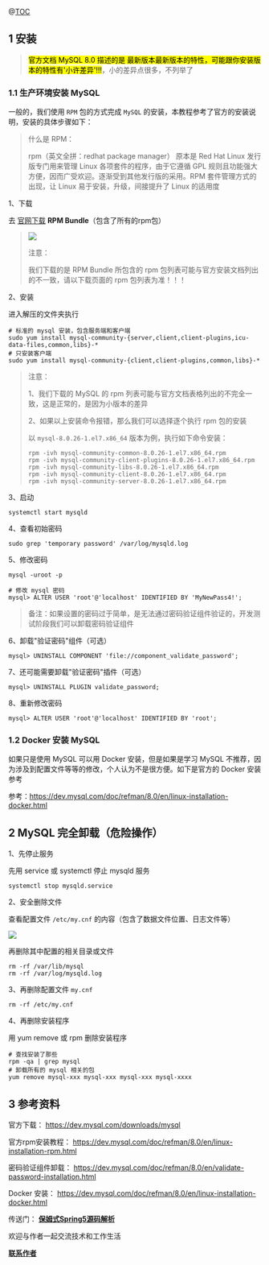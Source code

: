 
@[TOC](文章结构)

## 1 安装

> <mark>官方文档 MySQL 8.0 描述的是 最新版本最新版本的特性，可能跟你安装版本的特性有'小许差异'!!!</mark>，小的差异点很多，不列举了

### 1.1 生产环境安装 MySQL

一般的，我们使用 `RPM` 包的方式完成 `MySQL` 的安装，本教程参考了官方的安装说明，安装的具体步骤如下：

> 什么是 RPM：
>
> rpm（英文全拼：redhat package manager） 原本是 Red Hat Linux 发行版专门用来管理 Linux 各项套件的程序，由于它遵循 GPL 规则且功能强大方便，因而广受欢迎。逐渐受到其他发行版的采用。RPM 套件管理方式的出现，让 Linux 易于安装，升级，间接提升了 Linux 的适用度

1、下载

去 <a href="https://dev.mysql.com/downloads/mysql/">官网下载</a> **RPM Bundle**（包含了所有的rpm包）

> ![](https://firefish-dev-images.oss-cn-hangzhou.aliyuncs.com/dev-images/2023-06-01-03-05-30-image.png)
>
> 注意：
>
> 我们下载的是 RPM Bundle 所包含的 rpm 包列表可能与官方安装文档列出的不一致，请以下载页面的 rpm 包列表为准！！！

2、安装

进入解压的文件夹执行

```shell
# 标准的 mysql 安装，包含服务端和客户端
sudo yum install mysql-community-{server,client,client-plugins,icu-data-files,common,libs}-*
# 只安装客户端
sudo yum install mysql-community-{client,client-plugins,common,libs}-*
```

> 注意：
>
> 1、我们下载的 MySQL 的 rpm 列表可能与官方文档表格列出的不完全一致，这是正常的，是因为小版本的差异
>
> 2、如果以上安装命令报错，那么我们可以选择逐个执行 rpm 包的安装
>
> 以 `mysql-8.0.26-1.el7.x86_64` 版本为例，执行如下命令安装：
>
> ```shell
> rpm -ivh mysql-community-common-8.0.26-1.el7.x86_64.rpm
> rpm -ivh mysql-community-client-plugins-8.0.26-1.el7.x86_64.rpm
> rpm -ivh mysql-community-libs-8.0.26-1.el7.x86_64.rpm
> rpm -ivh mysql-community-client-8.0.26-1.el7.x86_64.rpm
> rpm -ivh mysql-community-server-8.0.26-1.el7.x86_64.rpm
> ```

3、启动

```shell
systemctl start mysqld
```

4、查看初始密码

```shell
sudo grep 'temporary password' /var/log/mysqld.log
```

5、修改密码

```shell
mysql -uroot -p
```

```mysql
# 修改 mysql 密码
mysql> ALTER USER 'root'@'localhost' IDENTIFIED BY 'MyNewPass4!';
```

> 备注：如果设置的密码过于简单，是无法通过密码验证组件验证的，开发测试阶段我们可以卸载密码验证组件

6、卸载"验证密码"组件（可选）

```mysql
mysql> UNINSTALL COMPONENT 'file://component_validate_password';
```

7、还可能需要卸载"验证密码"插件（可选）

```mysql
mysql> UNINSTALL PLUGIN validate_password;
```

8、重新修改密码

```mysql
mysql> ALTER USER 'root'@'localhost' IDENTIFIED BY 'root';
```

### 1.2 Docker 安装 MySQL

如果只是使用 MySQL 可以用 Docker 安装，但是如果是学习 MySQL 不推荐，因为涉及到配置文件等等的修改，个人认为不是很方便。如下是官方的 Docker 安装参考

参考：https://dev.mysql.com/doc/refman/8.0/en/linux-installation-docker.html

## 2 MySQL 完全卸载（危险操作）

1、先停止服务

先用 service 或 systemctl 停止 mysqld 服务

```shell
systemctl stop mysqld.service
```

2、安全删除文件

查看配置文件 `/etc/my.cnf` 的内容（包含了数据文件位置、日志文件等）

![](https://firefish-dev-images.oss-cn-hangzhou.aliyuncs.com/dev-images/2023-06-01-12-01-28-image.png)

再删除其中配置的相关目录或文件

```shell
rm -rf /var/lib/mysql
rm -rf /var/log/mysqld.log
```

3、再删除配置文件 `my.cnf`

```shell
rm -rf /etc/my.cnf
```

4、再删除安装程序

用 yum remove 或  rpm 删除安装程序

```shell
# 查找安装了那些
rpm -qa | grep mysql
# 卸载所有的 mysql 相关的包
yum remove mysql-xxx mysql-xxx mysql-xxx mysql-xxxx
```

## 3 参考资料

官方下载： <a href="https://dev.mysql.com/downloads/mysql">https://dev.mysql.com/downloads/mysql</a>

官方rpm安装教程： <a href="https://dev.mysql.com/doc/refman/8.0/en/linux-installation-rpm.html">https://dev.mysql.com/doc/refman/8.0/en/linux-installation-rpm.html</a>

密码验证组件卸载： <a href="https://dev.mysql.com/doc/refman/8.0/en/validate-password-installation.html">https://dev.mysql.com/doc/refman/8.0/en/validate-password-installation.html</a>

Docker 安装： <a href="https://dev.mysql.com/doc/refman/8.0/en/linux-installation-docker.html">https://dev.mysql.com/doc/refman/8.0/en/linux-installation-docker.html</a>

传送门： <a href="https://gitee.com/firefish985/spring-framework-deepanalysis/tree/5.1.x#项目介绍">**保姆式Spring5源码解析**</a>

欢迎与作者一起交流技术和工作生活

<a href="https://gitee.com/firefish985/spring-framework-deepanalysis/tree/5.1.x#联系作者">**联系作者**</a>

